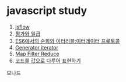 # javascript study 

1. [jsflow]
2. [평가와 일급]
3. [ES6에서의 순회와 이터러블:이터레이터 프로토콜]
4. [Generator iterator]
5. [Map Filter Reduce]
6. [코드를 값으로 다루어 표현하기]

모나드

[jsflow]: https://github.com/harrisleesh/TIL/blob/master/javascript/js-flow.md
[평가와 일급]: https://github.com/harrisleesh/TIL/blob/master/javascript/%ED%8F%89%EA%B0%80%EC%99%80%20%EC%9D%BC%EA%B8%89.md
[ES6에서의 순회와 이터러블:이터레이터 프로토콜]: https://github.com/harrisleesh/TIL/blob/master/javascript/iterable_iterator.md
[Generator iterator]: https://github.com/harrisleesh/TIL/blob/master/javascript/generatoriterator.md
[Map Filter Reduce]: https://github.com/harrisleesh/TIL/blob/master/javascript/.md
[코드를 값으로 다루어 표현하기]: https://github.com/harrisleesh/TIL/blob/master/javascript/.md
